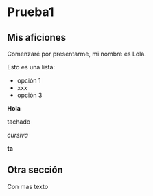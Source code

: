 # Prueba1

##  Mis aficiones

Comenzaré por presentarme, mi nombre es Lola.

Esto es una lista:

- opción 1
- xxx
- opción 3

**Hola**

~~tachado~~

_cursiva_

__ta__

## Otra sección

Con mas texto
